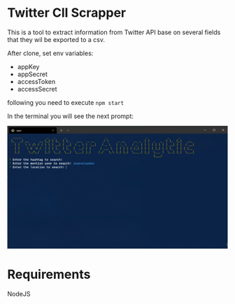 # Twitter ClI Scrapper

This is a tool to extract information from Twitter API base on several fields that they wil be exported to a csv.

After clone,  set env variables:

- appKey
- appSecret
- accessToken
- accessSecret

following you need to execute `npm start`

In the terminal you will see the next prompt:

![CLI Scrapper](assets/capture.png)

# Requirements

NodeJS
